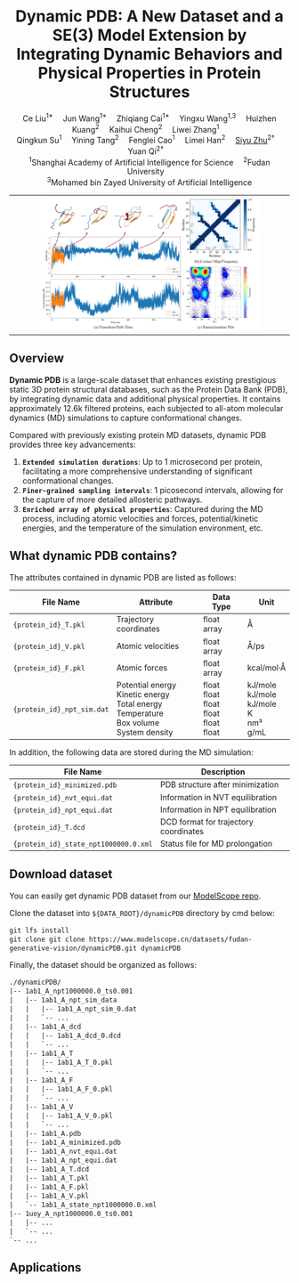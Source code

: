 <h1 align='center'>Dynamic PDB: A New Dataset and a SE(3) Model Extension by Integrating Dynamic Behaviors and Physical Properties in Protein Structures</h1>

<div align='center'>
    Ce Liu<sup>1*</sup>&emsp;
    Jun Wang<sup>1*</sup>&emsp;
    Zhiqiang Cai<sup>1*</sup>&emsp;
    Yingxu Wang<sup>1,3</sup>&emsp;
    Huizhen Kuang<sup>2</sup>&emsp;
    Kaihui Cheng<sup>2</sup>&emsp;
    Liwei Zhang<sup>1</sup>&emsp;
</div>
<div align='center'>
    Qingkun Su<sup>1</sup>&emsp;
    Yining Tang<sup>2</sup>&emsp;
    Fenglei Cao<sup>1</sup>&emsp;
    Limei Han<sup>2</sup>&emsp;
    <a href='https://sites.google.com/site/zhusiyucs/home/' target='_blank'>Siyu Zhu</a><sup>2†</sup>&emsp;
    Yuan Qi<sup>2†</sup>&emsp;
</div>

<div align='center'>
    <sup>1</sup>Shanghai Academy of Artificial Intelligence for Science&emsp;
    <sup>2</sup>Fudan University&emsp;
    <br>
    <sup>3</sup>Mohamed bin Zayed University of Artificial Intelligence
</div>

<table>
  <tr>
    <td align="center">
      <img src="assets/3tvj.png" alt="protein example" style="width: 80%;">
    </td>
  </tr>
</table>

## Overview

**Dynamic PDB** is a large-scale dataset that enhances existing prestigious static 3D protein structural databases, such as the Protein Data Bank (PDB), by integrating dynamic data and additional physical properties. It contains approximately 12.6k filtered proteins, each subjected to all-atom molecular dynamics (MD) simulations to capture conformational changes.

Compared with previously existing protein MD datasets, dynamic PDB provides three key advancements:

1. **`Extended simulation durations`**: Up to 1 microsecond per protein, facilitating a more comprehensive understanding of significant conformational changes.
2. **`Finer-grained sampling intervals`**: 1 picosecond intervals, allowing for the capture of more detailed allosteric pathways.
3. **`Enriched array of physical properties`**: Captured during the MD process, including atomic velocities and forces, potential/kinetic energies, and the temperature of the simulation environment, etc.

## What dynamic PDB contains?

The attributes contained in dynamic PDB are listed as follows:

| File Name | Attribute | Data Type | Unit |
| --- | --- | --- | --- |
| `{protein_id}_T.pkl` | Trajectory coordinates | float array | Å |
| `{protein_id}_V.pkl` | Atomic velocities | float array | Å/ps |
| `{protein_id}_F.pkl` | Atomic forces | float array | kcal/mol·Å |
| `{protein_id}_npt_sim.dat` | Potential energy<br>Kinetic energy<br>Total energy<br>Temperature<br>Box volume<br>System density | float<br>float<br>float<br>float<br>float<br>float | kJ/mole<br>kJ/mole<br>kJ/mole<br>K<br>nm³<br>g/mL |

In addition, the following data are stored during the MD simulation:

| File Name | Description |
| --- | --- |
| `{protein_id}_minimized.pdb` | PDB structure after minimization |
| `{protein_id}_nvt_equi.dat` | Information in NVT equilibration |
| `{protein_id}_npt_equi.dat` | Information in NPT equilibration |
| `{protein_id}_T.dcd` | DCD format for trajectory coordinates |
| `{protein_id}_state_npt1000000.0.xml` | Status file for MD prolongation |

## Download dataset

You can easily get dynamic PDB dataset from our [ModelScope repo](https://www.modelscope.cn/datasets/fudan-generative-vision/dynamicPDB/).

Clone the dataset into `${DATA_ROOT}/dynamicPDB` directory by cmd below:
```shell
git lfs install
git clone git clone https://www.modelscope.cn/datasets/fudan-generative-vision/dynamicPDB.git dynamicPDB
```

Finally, the dataset should be organized as follows:

```text
./dynamicPDB/
|-- 1ab1_A_npt1000000.0_ts0.001
|   |-- 1ab1_A_npt_sim_data
|   |   |-- 1ab1_A_npt_sim_0.dat
|   |   `-- ...
|   |-- 1ab1_A_dcd
|   |   |-- 1ab1_A_dcd_0.dcd
|   |   `-- ...
|   |-- 1ab1_A_T
|   |   |-- 1ab1_A_T_0.pkl
|   |   `-- ...
|   |-- 1ab1_A_F
|   |   |-- 1ab1_A_F_0.pkl
|   |   `-- ...
|   |-- 1ab1_A_V
|   |   |-- 1ab1_A_V_0.pkl
|   |   `-- ...
|   |-- 1ab1_A.pdb
|   |-- 1ab1_A_minimized.pdb
|   |-- 1ab1_A_nvt_equi.dat
|   |-- 1ab1_A_npt_equi.dat
|   |-- 1ab1_A_T.dcd
|   |-- 1ab1_A_T.pkl
|   |-- 1ab1_A_F.pkl
|   |-- 1ab1_A_V.pkl
|   `-- 1ab1_A_state_npt1000000.0.xml
|-- 1uoy_A_npt1000000.0_ts0.001
|   |-- ...
|   `-- ...
`-- ...
```

## Applications